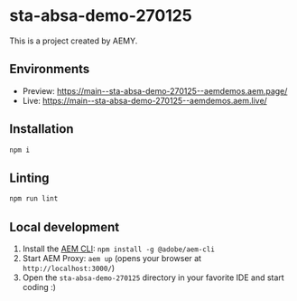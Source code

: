 # sta-absa-demo-270125

This is a project created by AEMY.

## Environments

- Preview: https://main--sta-absa-demo-270125--aemdemos.aem.page/
- Live: https://main--sta-absa-demo-270125--aemdemos.aem.live/

## Installation

```sh
npm i
```

## Linting

```sh
npm run lint
```

## Local development

1. Install the [AEM CLI](https://github.com/adobe/helix-cli): `npm install -g @adobe/aem-cli`
1. Start AEM Proxy: `aem up` (opens your browser at `http://localhost:3000/`)
1. Open the `sta-absa-demo-270125` directory in your favorite IDE and start coding :)